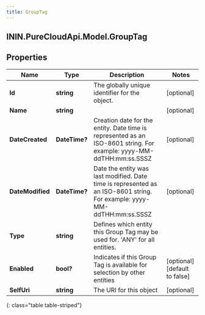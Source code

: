```yaml
---
title: GroupTag
---
```

## ININ.PureCloudApi.Model.GroupTag

## Properties

|Name | Type | Description | Notes|
|------------ | ------------- | ------------- | -------------|
| **Id** | **string** | The globally unique identifier for the object. | [optional] |
| **Name** | **string** |  | [optional] |
| **DateCreated** | **DateTime?** | Creation date for the entity. Date time is represented as an ISO-8601 string. For example: yyyy-MM-ddTHH:mm:ss.SSSZ | [optional] |
| **DateModified** | **DateTime?** | Date the entity was last modified. Date time is represented as an ISO-8601 string. For example: yyyy-MM-ddTHH:mm:ss.SSSZ | [optional] |
| **Type** | **string** | Defines which entity this Group Tag may be used for.  &#39;ANY&#39; for all entities. | |
| **Enabled** | **bool?** | Indicates if this Group Tag is available for selection by other entities | [optional] [default to false]|
| **SelfUri** | **string** | The URI for this object | [optional] |
{: class="table table-striped"}


